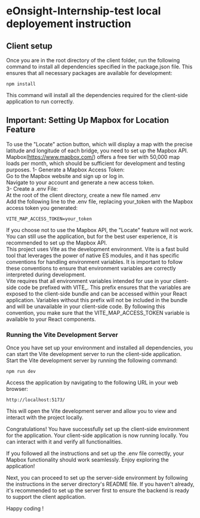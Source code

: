 # eOnsight-Internship-test local deployement instruction

## Client setup
Once you are in the root directory of the client folder, run the following command to install all dependencies specified in the package.json file. This ensures that all necessary packages are available for development:
```
npm install

```
This command will install all the dependencies required for the client-side application to run correctly.

## Important: Setting Up Mapbox for Location Feature
To use the "Locate" action button, which will display a map with the precise latitude and longitude of each bridge, you need to set up the Mapbox API. Mapbox(https://www.mapbox.com/) offers a free tier with 50,000 map loads per month, which should be sufficient for development and testing purposes.
1- Generate a Mapbox Access Token: <br>
Go to the Mapbox website and sign up or log in.<br>
Navigate to your account and generate a new access token.<br>
3- Create a .env File:<br>
At the root of the client directory, create a new file named .env<br>
Add the following line to the .env file, replacing your_token with the Mapbox access token you generated:
```
VITE_MAP_ACCESS_TOKEN=your_token

```
If you choose not to use the Mapbox API, the "Locate" feature will not work. You can still use the application, but for the best user experience, it is recommended to set up the Mapbox API.<br>
This project uses Vite as the development environment. Vite is a fast build tool that leverages the power of native ES modules, and it has specific conventions for handling environment variables. It is important to follow these conventions to ensure that environment variables are correctly interpreted during development.<br>
Vite requires that all environment variables intended for use in your client-side code be prefixed with VITE_. This prefix ensures that the variables are exposed to the client-side bundle and can be accessed within your React application. Variables without this prefix will not be included in the bundle and will be unavailable in your client-side code.
By following this convention, you make sure that the VITE_MAP_ACCESS_TOKEN variable is available to your React components.

### Running the Vite Development Server
Once you have set up your environment and installed all dependencies, you can start the Vite development server to run the client-side application.<br>
Start the Vite development server by running the following command:
```
npm run dev

```
Access the application by navigating to the following URL in your web browser:
```
http://localhost:5173/

```
This will open the Vite development server and allow you to view and interact with the project locally.

Congratulations! You have successfully set up the client-side environment for the application. Your client-side application is now running locally. You can interact with it and verify all functionalities.

If you followed all the instructions and set up the .env file correctly, your Mapbox functionality should work seamlessly. Enjoy exploring the application!

Next, you can proceed to set up the server-side environment by following the instructions in the server directory's README file. If you haven't already, it's recommended to set up the server first to ensure the backend is ready to support the client application.

Happy coding !